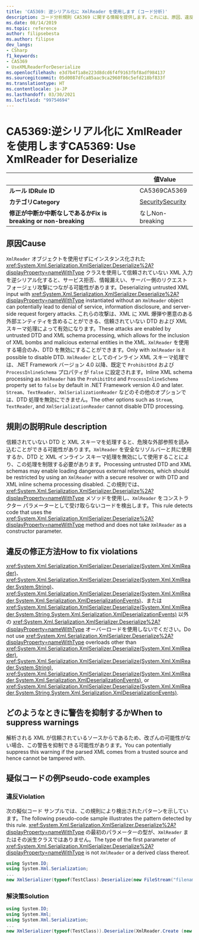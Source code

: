```yaml
---
title: 'CA5369: 逆シリアル化に XmlReader を使用します (コード分析)'
description: コード分析規則 CA5369 に関する情報を提供します。これには、原因、違反の修正方法、およびそれを抑制するタイミングなどが含まれます。
ms.date: 08/14/2019
ms.topic: reference
author: filipsebesta
ms.author: filipse
dev_langs:
- CSharp
f1_keywords:
- CA5369
- UseXMLReaderForDeserialize
ms.openlocfilehash: e3d7b4f1a8e223d8dcd6f4f9163fbf8adf984137
ms.sourcegitcommit: 05d0087dfca85aac9ca2960f86c5efd218bf833f
ms.translationtype: HT
ms.contentlocale: ja-JP
ms.lasthandoff: 03/30/2021
ms.locfileid: "99754694"
---
```

# <a name="ca5369-use-xmlreader-for-deserialize"></a><span data-ttu-id="5194b-103">CA5369:逆シリアル化に XmlReader を使用します</span><span class="sxs-lookup"><span data-stu-id="5194b-103">CA5369: Use XmlReader for Deserialize</span></span>

| | <span data-ttu-id="5194b-104">値</span><span class="sxs-lookup"><span data-stu-id="5194b-104">Value</span></span> |
|-|-|
| <span data-ttu-id="5194b-105">**ルール ID**</span><span class="sxs-lookup"><span data-stu-id="5194b-105">**Rule ID**</span></span> |<span data-ttu-id="5194b-106">CA5369</span><span class="sxs-lookup"><span data-stu-id="5194b-106">CA5369</span></span>|
| <span data-ttu-id="5194b-107">**カテゴリ**</span><span class="sxs-lookup"><span data-stu-id="5194b-107">**Category**</span></span> |[<span data-ttu-id="5194b-108">Security</span><span class="sxs-lookup"><span data-stu-id="5194b-108">Security</span></span>](security-warnings.md)|
| <span data-ttu-id="5194b-109">**修正が中断か中断なしであるか**</span><span class="sxs-lookup"><span data-stu-id="5194b-109">**Fix is breaking or non-breaking**</span></span> |<span data-ttu-id="5194b-110">なし</span><span class="sxs-lookup"><span data-stu-id="5194b-110">Non-breaking</span></span>|

## <a name="cause"></a><span data-ttu-id="5194b-111">原因</span><span class="sxs-lookup"><span data-stu-id="5194b-111">Cause</span></span>

<span data-ttu-id="5194b-112">`XmlReader` オブジェクトを使用せずにインスタンス化された <xref:System.Xml.Serialization.XmlSerializer.Deserialize%2A?displayProperty=nameWithType> クラスを使用して信頼されていない XML 入力を逆シリアル化すると、サービス拒否、情報漏えい、サーバー側のリクエスト フォージェリ攻撃につながる可能性があります。</span><span class="sxs-lookup"><span data-stu-id="5194b-112">Deserializing untrusted XML input with <xref:System.Xml.Serialization.XmlSerializer.Deserialize%2A?displayProperty=nameWithType> instantiated without an `XmlReader` object can potentially lead to denial of service, information disclosure, and server-side request forgery attacks.</span></span> <span data-ttu-id="5194b-113">これらの攻撃は、XML に XML 爆弾や悪意のある外部エンティティを含めることができる、信頼されていない DTD および XML スキーマ処理によって有効になります。</span><span class="sxs-lookup"><span data-stu-id="5194b-113">These attacks are enabled by untrusted DTD and XML schema processing, which allows for the inclusion of XML bombs and malicious external entities in the XML.</span></span> <span data-ttu-id="5194b-114">`XmlReader` を使用する場合のみ、DTD を無効にすることができます。</span><span class="sxs-lookup"><span data-stu-id="5194b-114">Only with `XmlReader` is it possible to disable DTD.</span></span> <span data-ttu-id="5194b-115">`XmlReader` としてのインライン XML スキーマ処理では、.NET Framework バージョン 4.0 以降、既定で `ProhibitDtd` および `ProcessInlineSchema` プロパティが `false` に設定されます。</span><span class="sxs-lookup"><span data-stu-id="5194b-115">Inline XML schema processing as `XmlReader` has the `ProhibitDtd` and `ProcessInlineSchema` property set to `false` by default in .NET Framework version 4.0 and later.</span></span> <span data-ttu-id="5194b-116">`Stream`、`TextReader`、`XmlSerializationReader` などのその他のオプションでは、DTD 処理を無効にできません。</span><span class="sxs-lookup"><span data-stu-id="5194b-116">The other options such as `Stream`, `TextReader`, and `XmlSerializationReader` cannot disable DTD processing.</span></span>

## <a name="rule-description"></a><span data-ttu-id="5194b-117">規則の説明</span><span class="sxs-lookup"><span data-stu-id="5194b-117">Rule description</span></span>

<span data-ttu-id="5194b-118">信頼されていない DTD と XML スキーマを処理すると、危険な外部参照を読み込むことができる可能性があります。`XmlReader` を安全なリゾルバーと共に使用するか、DTD と XML インライン スキーマ処理を無効にして使用することにより、この処理を制限する必要があります。</span><span class="sxs-lookup"><span data-stu-id="5194b-118">Processing untrusted DTD and XML schemas may enable loading dangerous external references, which should be restricted by using an `XmlReader` with a secure resolver or with DTD and XML inline schema processing disabled.</span></span> <span data-ttu-id="5194b-119">この規則では、<xref:System.Xml.Serialization.XmlSerializer.Deserialize%2A?displayProperty=nameWithType> メソッドを使用し、`XmlReader` をコンストラクター パラメーターとして受け取らないコードを検出します。</span><span class="sxs-lookup"><span data-stu-id="5194b-119">This rule detects code that uses the <xref:System.Xml.Serialization.XmlSerializer.Deserialize%2A?displayProperty=nameWithType> method and does not take `XmlReader` as a constructor parameter.</span></span>

## <a name="how-to-fix-violations"></a><span data-ttu-id="5194b-120">違反の修正方法</span><span class="sxs-lookup"><span data-stu-id="5194b-120">How to fix violations</span></span>

<span data-ttu-id="5194b-121"><xref:System.Xml.Serialization.XmlSerializer.Deserialize(System.Xml.XmlReader)>、<xref:System.Xml.Serialization.XmlSerializer.Deserialize(System.Xml.XmlReader,System.String)>、<xref:System.Xml.Serialization.XmlSerializer.Deserialize(System.Xml.XmlReader,System.Xml.Serialization.XmlDeserializationEvents)>、または <xref:System.Xml.Serialization.XmlSerializer.Deserialize(System.Xml.XmlReader,System.String,System.Xml.Serialization.XmlDeserializationEvents)> 以外の <xref:System.Xml.Serialization.XmlSerializer.Deserialize%2A?displayProperty=nameWithType> オーバーロードを使用しないでください。</span><span class="sxs-lookup"><span data-stu-id="5194b-121">Do not use <xref:System.Xml.Serialization.XmlSerializer.Deserialize%2A?displayProperty=nameWithType> overloads other than <xref:System.Xml.Serialization.XmlSerializer.Deserialize(System.Xml.XmlReader)>, <xref:System.Xml.Serialization.XmlSerializer.Deserialize(System.Xml.XmlReader,System.String)>, <xref:System.Xml.Serialization.XmlSerializer.Deserialize(System.Xml.XmlReader,System.Xml.Serialization.XmlDeserializationEvents)>, or <xref:System.Xml.Serialization.XmlSerializer.Deserialize(System.Xml.XmlReader,System.String,System.Xml.Serialization.XmlDeserializationEvents)>.</span></span>

## <a name="when-to-suppress-warnings"></a><span data-ttu-id="5194b-122">どのようなときに警告を抑制するか</span><span class="sxs-lookup"><span data-stu-id="5194b-122">When to suppress warnings</span></span>

<span data-ttu-id="5194b-123">解析される XML が信頼されているソースからであるため、改ざんの可能性がない場合、この警告を抑制できる可能性があります。</span><span class="sxs-lookup"><span data-stu-id="5194b-123">You can potentially suppress this warning if the parsed XML comes from a trusted source and hence cannot be tampered with.</span></span>

## <a name="pseudo-code-examples"></a><span data-ttu-id="5194b-124">疑似コードの例</span><span class="sxs-lookup"><span data-stu-id="5194b-124">Pseudo-code examples</span></span>

### <a name="violation"></a><span data-ttu-id="5194b-125">違反</span><span class="sxs-lookup"><span data-stu-id="5194b-125">Violation</span></span>

<span data-ttu-id="5194b-126">次の擬似コード サンプルでは、この規則により検出されたパターンを示しています。</span><span class="sxs-lookup"><span data-stu-id="5194b-126">The following pseudo-code sample illustrates the pattern detected by this rule.</span></span>
<span data-ttu-id="5194b-127"><xref:System.Xml.Serialization.XmlSerializer.Deserialize%2A?displayProperty=nameWithType> の最初のパラメーターの型が、`XmlReader` またはその派生クラスではありません。</span><span class="sxs-lookup"><span data-stu-id="5194b-127">The type of the first parameter of <xref:System.Xml.Serialization.XmlSerializer.Deserialize%2A?displayProperty=nameWithType> is not `XmlReader` or a derived class thereof.</span></span>

```csharp
using System.IO;
using System.Xml.Serialization;
...
new XmlSerializer(typeof(TestClass).Deserialize(new FileStream("filename", FileMode.Open));
```

### <a name="solution"></a><span data-ttu-id="5194b-128">解決策</span><span class="sxs-lookup"><span data-stu-id="5194b-128">Solution</span></span>

```csharp
using System.IO;
using System.Xml;
using System.Xml.Serialization;
...
new XmlSerializer(typeof(TestClass)).Deserialize(XmlReader.Create (new FileStream("filename", FileMode.Open)));
```
